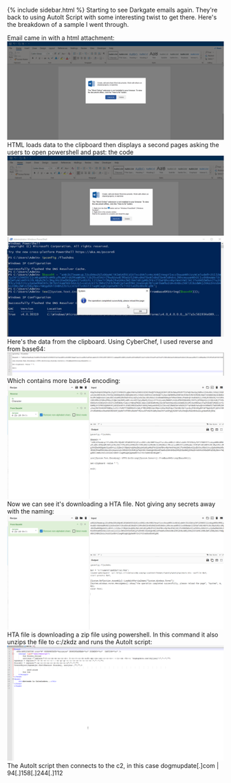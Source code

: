 {% include sidebar.html %}
Starting to see Darkgate emails again. They're back to using AutoIt Script with some interesting twist to get there. Here's the breakdown of a sample I went through.

Email came in with a html attachment:
<a href="Screenshots/05_24_DG1.png"> 
<img src="Screenshots/05_24_DG1.png">
</a>
HTML loads data to the clipboard then displays a second pages asking the users to open powershell and past: the code
<a href="Screenshots/05_24_DG2.png"> 
<img src="Screenshots/05_24_DG2.png">
</a>
<a href="Screenshots/05_25_DG2_1.png"> 
<img src="Screenshots/05_25_DG2_1.png">
</a>
Here's the data from the clipboard. Using CyberChef, I used reverse and from base64:
<a href="Screenshots/05_24_DG3.png"> 
<img src="Screenshots/05_24_DG3.png">
</a>
Which contains more base64 encoding:
<a href="Screenshots/05_24_DG4.png"> 
<img src="Screenshots/05_24_DG4.png">
</a>
Now we can see it's downloading a HTA file. Not giving any secrets away with the naming:
<a href="Screenshots/05_24_DG5.png"> 
<img src="Screenshots/05_24_DG5.png">
</a>
HTA file is downloading a zip file using powershell. In this command it also unzips the file to c:/zkdz and runs the AutoIt script:
<a href="Screenshots/05_24_DG6.png"> 
<img src="Screenshots/05_24_DG6.png">
</a>
The AutoIt script then connects to the c2, in this case dogmupdate[.]com | 94[.]158[.]244[.]112